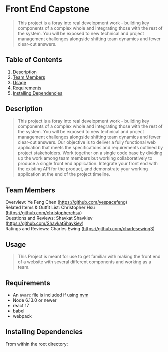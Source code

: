 # Front End Capstone

> This project is a foray into real development work - building key components of a complex whole and integrating those with the rest of the system. You will be exposed to new technical and project management challenges alongside shifting team dynamics and fewer clear-cut answers.

## Table of Contents

1. [Description](#Description)
2. [Team Members](#Team_Members)
3. [Usage](#Usage)
4. [Requirements](#requirements)
6. [Installing Dependencies](#Installing_Dependencies)

## Description

> This project is a foray into real development work - building key components of a complex whole and integrating those with the rest of the system. You will be exposed to new technical and project management challenges alongside shifting team dynamics and fewer clear-cut answers. Our objective is to deliver a fully functional web application that meets the specifications and requirements outlined by project stakeholders. Work together on a single code base by dividing up the work among team members but working collaboratively to produce a single front end application. Integrate your front end with the existing API for the product, and demonstrate your working application at the end of the project timeline.

## Team Members

Overview: Ye Feng Chen (https://github.com/yespacefeng)<br/>
Related Items & Outfit List: Christopher Hsu (https://github.com/christopherchsu)<br/>
Questions and Reviews: Shavkat Shavkiev (https://github.com/ShavkatShavkiev)<br/>
Ratings and Reviews: Charles Ewing (https://github.com/charlesewing3)<br/>

## Usage

> This Project is meant for use to get familiar with making the front end of a website with several different components and working as a team.

## Requirements

- An `nvmrc` file is included if using [nvm](https://github.com/creationix/nvm)
- Node 6.13.0 or newer
- react 17
- babel
- webpack

## Installing Dependencies
From within the root directory:

